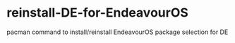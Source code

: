 # reinstall-DE-for-EndeavourOS

pacman command to install/reinstall EndeavourOS package selection for DE 
